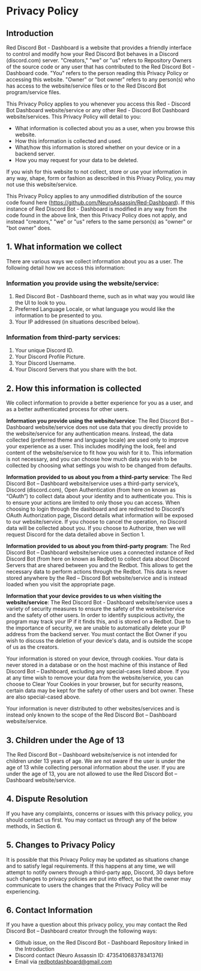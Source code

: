 # Privacy Policy

## Introduction
Red Discord Bot - Dashboard is a website that provides a friendly interface to control and modify how your Red Discord Bot behaves in a Discord (discord.com) server.  "Creators," "we" or "us" refers to Repository Owners of the source code or any user that has contributed to the Red Discord Bot - Dashboard code.  "You" refers to the person reading this Privacy Policy or accessing this website.  "Owner" or "bot owner" refers to any person(s) who has access to the website/service files or to the Red Discord Bot program/service files.

This Privacy Policy applies to you whenever you access this Red - Discord Bot Dashboard website/service or any other Red - Discord Bot Dashboard website/services.  This Privacy Policy will detail to you:

- What information is collected about you as a user, when you browse this website.
- How this information is collected and used.
- What/how this information is stored whether on your device or in a backend server.
- How you may request for your data to be deleted.

If you wish for this website to not collect, store or use your information in any way, shape, form or fashion as described in this Privacy Policy, you may not use this website/service.

This Privacy Policy applies to any unmodified distribution of the source code found here (https://github.com/NeuroAssassin/Red-Dashboard).  If this instance of Red Discord Bot - Dashboard is modified in any way from the code found in the above link, then this Privacy Policy does not apply, and instead "creators," "we" or "us" refers to the same person(s) as "owner" or "bot owner" does.

## 1. What information we collect
There are various ways we collect information about you as a user.  The following detail how we access this information:

### Information you provide using the website/service:
1. Red Discord Bot - Dashboard theme, such as in what way you would like the UI to look to you.
2. Preferred Language Locale, or what language you would like the information to be presented to you.
3. Your IP addressed (in situations described below).

### Information from third-party services:
1. Your unique Discord ID.
2. Your Discord Profile Picture.
3. Your Discord Username.
4. Your Discord Servers that you share with the bot.

## 2. How this information is collected
We collect information to provide a better experience for you as a user, and as a better authenticated process for other users.

**Information you provide using the website/service**: The Red Discord Bot – Dashboard website/service does not use data that you directly provide to the website/service for any authentication means.  Instead, the data collected (preferred theme and language locale) are used only to improve your experience as a user.  This includes modifying the look, feel and content of the website/service to fit how you wish for it to.  This information is not necessary, and you can choose how much data you wish to be collected by choosing what settings you wish to be changed from defaults.

**Information provided to us about you from a third-party service**: The Red Discord Bot – Dashboard website/service uses a third-party service’s, Discord (discord.com), Open Authentication (from here on known as “OAuth”) to collect data about your identity and to authenticate you.  This is to ensure your actions are limited to only those you can access.  When choosing to login through the dashboard and are redirected to Discord’s OAuth Authorization page, Discord details what information will be exposed to our website/service.  If you choose to cancel the operation, no Discord data will be collected about you.  If you choose to Authorize, then we will request Discord for the data detailed above in Section 1.

**Information provided to us about you from third-party program**: The Red Discord Bot – Dashboard website/service uses a connected instance of Red Discord Bot (from here on known as Redbot) to collect data about Discord Servers that are shared between you and the Redbot.  This allows to get the necessary data to perform actions through the Redbot.  This data is never stored anywhere by the Red – Discord Bot website/service and is instead loaded when you visit the appropriate page.

**Information that your device provides to us when visiting the website/service**: The Red Discord Bot - Dashboard website/service uses a variety of security measures to ensure the safety of the website/service and the safety of other users.  In order to identify suspicious activity, the program may track your IP if it finds this, and is stored on a Redbot.  Due to the importance of security, we are unable to automatically delete your IP address from the backend server.  You must contact the Bot Owner if you wish to discuss the deletion of your device's data, and is outside the scope of us as the creators.

Your information is stored on your device, through cookies.  Your data is never stored in a database or on the host machine of this instance of Red Discord Bot – Dashboard, excluding any special-cases listed above.  If you at any time wish to remove your data from the website/service, you can choose to Clear Your Cookies in your browser, but for security reasons, certain data may be kept for the safety of other users and bot owner.  These are also special-cased above.

Your information is never distributed to other websites/services and is instead only known to the scope of the Red Discord Bot – Dashboard website/service.

## 3. Children under the Age of 13
The Red Discord Bot – Dashboard website/service is not intended for children under 13 years of age.  We are not aware if the user is under the age of 13 while collecting personal information about the user.  If you are under the age of 13, you are not allowed to use the Red Discord Bot – Dashboard website/service.

## 4. Dispute Resolution
If you have any complaints, concerns or issues with this privacy policy, you should contact us first.  You may contact us through any of the below methods, in Section 6.

## 5. Changes to Privacy Policy
It is possible that this Privacy Policy may be updated as situations change and to satisfy legal requirements.  If this happens at any time, we will attempt to notify owners through a third-party app, Discord, 30 days before such changes to privacy policies are put into effect, so that the owner may communicate to users the changes that the Privacy Policy will be experiencing.

## 6. Contact Information
If you have a question about this privacy policy, you may contact the Red Discord Bot – Dashboard creator through the following ways:

- Github issue, on the Red Discord Bot - Dashboard Repository linked in the Introduction
- Discord contact (Neuro Assassin ID: 473541068378341376)
- Email via redbotdashboard@gmail.com